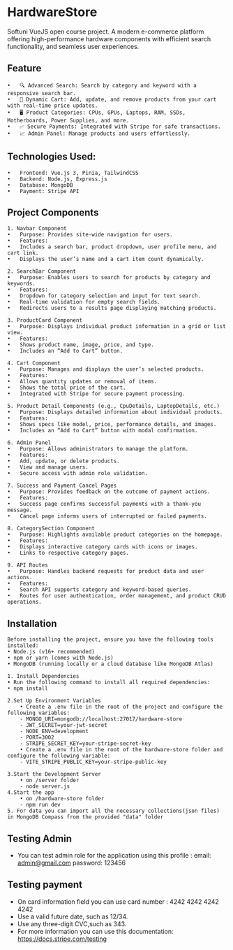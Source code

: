 # HardwareStore

Softuni VueJS open course project.
A modern e-commerce platform offering high-performance hardware components with efficient search functionality, and seamless user experiences.

## Feature

    •	🔍 Advanced Search: Search by category and keyword with a responsive search bar.
    •	🛒 Dynamic Cart: Add, update, and remove products from your cart with real-time price updates.
    •	🖥️ Product Categories: CPUs, GPUs, Laptops, RAM, SSDs, Motherboards, Power Supplies, and more.
    •	✅ Secure Payments: Integrated with Stripe for safe transactions.
    •	📈 Admin Panel: Manage products and users effortlessly.

## Technologies Used:

    •	Frontend: Vue.js 3, Pinia, TailwindCSS
    •	Backend: Node.js, Express.js
    •	Database: MongoDB
    •	Payment: Stripe API

## Project Components

    1. Navbar Component
    •	Purpose: Provides site-wide navigation for users.
    •	Features:
    •	Includes a search bar, product dropdown, user profile menu, and cart link.
    •	Displays the user’s name and a cart item count dynamically.

    2. SearchBar Component
    •	Purpose: Enables users to search for products by category and keywords.
    •	Features:
    •	Dropdown for category selection and input for text search.
    •	Real-time validation for empty search fields.
    •	Redirects users to a results page displaying matching products.

    3. ProductCard Component
    •	Purpose: Displays individual product information in a grid or list view.
    •	Features:
    •	Shows product name, image, price, and type.
    •	Includes an “Add to Cart” button.

    4. Cart Component
    •	Purpose: Manages and displays the user’s selected products.
    •	Features:
    •	Allows quantity updates or removal of items.
    •	Shows the total price of the cart.
    •	Integrated with Stripe for secure payment processing.

    5. Product Detail Components (e.g., CpuDetails, LaptopDetails, etc.)
    •	Purpose: Displays detailed information about individual products.
    •	Features:
    •	Shows specs like model, price, performance details, and images.
    •	Includes an “Add to Cart” button with modal confirmation.

    6. Admin Panel
    •	Purpose: Allows administrators to manage the platform.
    •	Features:
    •	Add, update, or delete products.
    •	View and manage users.
    •	Secure access with admin role validation.

    7. Success and Payment Cancel Pages
    •	Purpose: Provides feedback on the outcome of payment actions.
    •	Features:
    •	Success page confirms successful payments with a thank-you message.
    •	Cancel page informs users of interrupted or failed payments.

    8. CategorySection Component
    •	Purpose: Highlights available product categories on the homepage.
    •	Features:
    •	Displays interactive category cards with icons or images.
    •	Links to respective category pages.

    9. API Routes
    •	Purpose: Handles backend requests for product data and user actions.
    •	Features:
    •	Search API supports category and keyword-based queries.
    •	Routes for user authentication, order management, and product CRUD operations.

## Installation

    Before installing the project, ensure you have the following tools installed:
    • Node.js (v16+ recommended)
    • npm or yarn (comes with Node.js)
    • MongoDB (running locally or a cloud database like MongoDB Atlas)

    1. Install Dependencies
    • Run the following command to install all required dependencies:
    • npm install

    2.Set Up Environment Variables
        • Create a .env file in the root of the project and configure the following variables:
        - MONGO_URI=mongodb://localhost:27017/hardware-store
        - JWT_SECRET=your-jwt-secret
        - NODE_ENV=development
        - PORT=3002
        - STRIPE_SECRET_KEY=your-stripe-secret-key
        • Create a .env file in the root of the hardware-store folder and configure the following variable:
        - VITE_STRIPE_PUBLIC_KEY=your-stripe-public-key

    3.Start the Development Server
        • on /server folder 
        - node server.js
    4.Start the app
        • on /hardware-store folder 
        - npm run dev
    5. For data you can import all the necessary collections(json files) in MongoDB Compass from the provided "data" folder


## Testing Admin

- You can test admin role for the application using this profile : email: admin@gmail.com password: 123456

## Testing payment

- On card information field you can use card number : 4242 4242 4242 4242
- Use a valid future date, such as 12/34.
- Use any three-digit CVC,such as 343.
- For more information you can use this documentation: https://docs.stripe.com/testing
